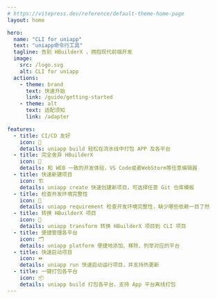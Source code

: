 ```yaml
---
# https://vitepress.dev/reference/default-theme-home-page
layout: home

hero:
  name: "CLI for uniapp"
  text: "uniapp命令行工具"
  tagline: 告别 HBuilderX ，拥抱现代前端开发
  image:
    src: /logo.svg
    alt: CLI for uniapp
  actions:
    - theme: brand
      text: 快速开始
      link: /guide/getting-started
    - theme: alt
      text: 适配须知
      link: /adapter

features:
  - title: CI/CD 友好
    icon: 🔀
    details: uniapp build 轻松在流水线中打包 APP 及各平台
  - title: 完全舍弃 HBuilderX
    icon: 🚤
    details: 和 WEB 一致的开发体验，VS Code或者WebStorm等任意编辑器
  - title: 快速新建项目
    icon: 🏗️
    details: uniapp create 快速创建新项目，可选择任意 Git 仓库模板
  - title: 检查开发环境完整性
    icon: 🔎
    details: uniapp requirement 检查开发环境完整性，缺少哪些依赖一目了然
  - title: 转换 HBuilderX 项目
    icon: 🔄
    details: uniapp transform 转换 HBuilderX 项目到 CLI 项目
  - title: 便捷管理各平台
    icon: 🗂️
    details: uniapp platform 便捷地添加、移除、列举对应的平台
  - title: 快速启动项目
    icon: ⏩
    details: uniapp run 快速启动运行项目，并支持热更新
  - title: 一键打包各平台
    icon: 📦
    details: uniapp build 打包各平台，支持 App 平台离线打包
---
```

